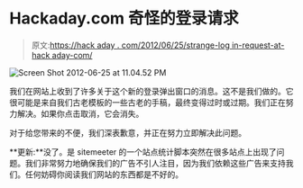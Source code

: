 # Hackaday.com 奇怪的登录请求

> 原文:[https://hack aday . com/2012/06/25/strange-log in-request-at-hack aday-com/](https://hackaday.com/2012/06/25/strange-login-request-at-hackaday-com/)

![](../Images/c1600eda6db1a9a38ec3c1ad466ec8a9.png "Screen Shot 2012-06-25 at 11.04.52 PM")

我们在网站上收到了许多关于这个新的登录弹出窗口的消息。这不是我们做的。它很可能是来自我们古老模板的一些古老的手稿，最终变得过时或过期。我们正在努力解决。如果你点击取消，它会消失。

对于给您带来的不便，我们深表歉意，并正在努力立即解决此问题。

**更新:**没了。是 sitemeeter 的一个站点统计脚本突然在很多站点上出现了问题。我们非常努力地确保我们的广告不引人注目，因为我们依赖这些广告来支持我们。任何妨碍你阅读我们网站的东西都是不好的。